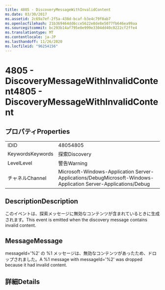 ```yaml
---
title: 4805 - DiscoveryMessageWithInvalidContent
ms.date: 03/30/2017
ms.assetid: 2c69a7ef-2f5a-438d-bcaf-b3e4c79f0ab7
ms.openlocfilehash: 21b369464dd6cce5622e8de8e5077fb646ea99aa
ms.sourcegitcommit: bc293b14af795e0e999e3304dd40c0222cf2ffe4
ms.translationtype: MT
ms.contentlocale: ja-JP
ms.lasthandoff: 11/26/2020
ms.locfileid: "96254156"
---
```

# <a name="4805---discoverymessagewithinvalidcontent"></a><span data-ttu-id="ac400-102">4805 - DiscoveryMessageWithInvalidContent</span><span class="sxs-lookup"><span data-stu-id="ac400-102">4805 - DiscoveryMessageWithInvalidContent</span></span>

## <a name="properties"></a><span data-ttu-id="ac400-103">プロパティ</span><span class="sxs-lookup"><span data-stu-id="ac400-103">Properties</span></span>  
  
|||  
|-|-|  
|<span data-ttu-id="ac400-104">ID</span><span class="sxs-lookup"><span data-stu-id="ac400-104">ID</span></span>|<span data-ttu-id="ac400-105">4805</span><span class="sxs-lookup"><span data-stu-id="ac400-105">4805</span></span>|  
|<span data-ttu-id="ac400-106">Keywords</span><span class="sxs-lookup"><span data-stu-id="ac400-106">Keywords</span></span>|<span data-ttu-id="ac400-107">探索</span><span class="sxs-lookup"><span data-stu-id="ac400-107">Discovery</span></span>|  
|<span data-ttu-id="ac400-108">Level</span><span class="sxs-lookup"><span data-stu-id="ac400-108">Level</span></span>|<span data-ttu-id="ac400-109">警告</span><span class="sxs-lookup"><span data-stu-id="ac400-109">Warning</span></span>|  
|<span data-ttu-id="ac400-110">チャネル</span><span class="sxs-lookup"><span data-stu-id="ac400-110">Channel</span></span>|<span data-ttu-id="ac400-111">Microsoft-Windows-Application Server-Applications/Debug</span><span class="sxs-lookup"><span data-stu-id="ac400-111">Microsoft-Windows-Application Server-Applications/Debug</span></span>|  
  
## <a name="description"></a><span data-ttu-id="ac400-112">Description</span><span class="sxs-lookup"><span data-stu-id="ac400-112">Description</span></span>  

 <span data-ttu-id="ac400-113">このイベントは、探索メッセージに無効なコンテンツが含まれているときに生成されます。</span><span class="sxs-lookup"><span data-stu-id="ac400-113">This event is emitted when the discovery message contains invalid content.</span></span>  
  
## <a name="message"></a><span data-ttu-id="ac400-114">Message</span><span class="sxs-lookup"><span data-stu-id="ac400-114">Message</span></span>  

 <span data-ttu-id="ac400-115">messageId='%2' の %1 メッセージは、無効なコンテンツがあったため、ドロップされました。</span><span class="sxs-lookup"><span data-stu-id="ac400-115">A %1 message with messageId='%2' was dropped because it had invalid content.</span></span>  
  
## <a name="details"></a><span data-ttu-id="ac400-116">詳細</span><span class="sxs-lookup"><span data-stu-id="ac400-116">Details</span></span>

